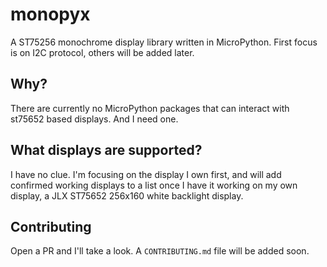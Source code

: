 # monopyx

A ST75256 monochrome display library written in MicroPython. First focus is on I2C protocol, others will be added later.

## Why?

There are currently no MicroPython packages that can interact with st75652 based displays. And I need one.

## What displays are supported?

I have no clue. I'm focusing on the display I own first, and will add confirmed working displays to a list once I have it working on my own display, a JLX ST75652 256x160 white backlight display.

## Contributing

Open a PR and I'll take a look. A `CONTRIBUTING.md` file will be added soon.
